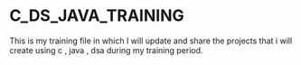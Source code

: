 # C_DS_JAVA_TRAINING
This is my training file in which I will update and share the projects that i will create using c , java , dsa during my training period.